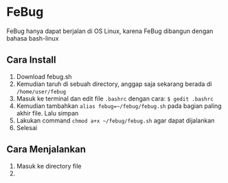 # FeBug

FeBug hanya dapat berjalan di OS Linux, karena FeBug dibangun dengan bahasa bash-linux

## Cara Install
1. Download febug.sh
2. Kemudian taruh di sebuah directory, anggap saja sekarang berada di ```/home/user/febug```
3. Masuk ke terminal dan edit file ```.bashrc``` dengan cara:
  ```$ gedit .bashrc```
4. Kemudian tambahkan ```alias febug=~/febug/febug.sh``` pada bagian paling akhir file. Lalu simpan
5. Lakukan command ```chmod a+x ~/febug/febug.sh``` agar dapat dijalankan
6. Selesai

## Cara Menjalankan
1. Masuk ke directory file
2. 
